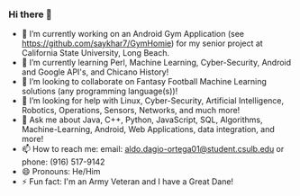 ### Hi there 👋

- 🔭 I’m currently working on an Android Gym Application (see https://github.com/saykhar7/GymHomie) for my senior project at California State University, Long Beach.
- 🌱 I’m currently learning Perl, Machine Learning, Cyber-Security, Android and Google API's, and Chicano History! 
- 👯 I’m looking to collaborate on Fantasy Football Machine Learning solutions (any programming language(s))! 
- 🤔 I’m looking for help with Linux, Cyber-Security, Artificial Intelligence, Robotics, Operations, Sensors, Networks, and much more!
- 💬 Ask me about Java, C++, Python, JavaScript, SQL, Algorithms, Machine-Learning, Android, Web Applications, data integration, and more!
- 📫 How to reach me: email: aldo.dagio-ortega01@student.csulb.edu or phone: (916) 517-9142
- 😄 Pronouns: He/Him
- ⚡ Fun fact: I'm an Army Veteran and I have a Great Dane!
